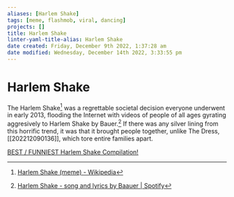 ```yaml
---
aliases: [Harlem Shake]
tags: [meme, flashmob, viral, dancing]
projects: []
title: Harlem Shake
linter-yaml-title-alias: Harlem Shake
date created: Friday, December 9th 2022, 1:37:28 am
date modified: Wednesday, December 14th 2022, 3:33:55 pm
---
```


# Harlem Shake

The Harlem Shake[^1] was a regrettable societal decision everyone underwent in early 2013, flooding the Internet with videos of people of all ages gyrating aggresively to Harlem Shake by Bauer.[^2] If there was any silver lining from this horrific trend, it was that it brought people together, unlike The Dress, [[202212090136]], which tore entire families apart.


[BEST / FUNNIEST Harlem Shake Compilation!](https://www.youtube.com/watch?v=E5xE1O6A5tM&ab_channel=Niles)





[^1]: [Harlem Shake (meme) - Wikipedia](https://en.wikipedia.org/wiki/Harlem_Shake_(meme))
[^2]: [Harlem Shake - song and lyrics by Baauer | Spotify](https://open.spotify.com/track/01XFgRZfZI7oBagNf1Loml?si=bee9cf7312594b24)